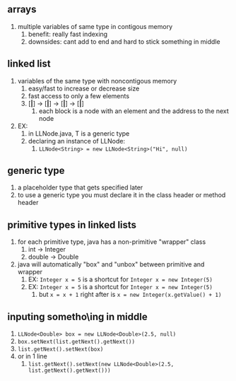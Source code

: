 ## arrays
1. multiple variables of same type in contigous memory
    1. benefit: really fast indexing
    2. downsides: cant add to end and hard to stick something in middle

## linked list
1. variables of the same type with noncontigous memory
    1. easy/fast to increase or decrease size
    2. fast access to only a few elements
    3. [__|__] -> [__|__] -> [__|__] -> [__|__]
        1. each block is a node with an element and the address to the next node
2. EX:
    1. in LLNode.java, T is a generic type
    2. declaring an instance of LLNode:
        1. `LLNode<String> = new LLNode<String>("Hi", null)`


## generic type
1. a placeholder type that gets specified later
2. to use a generic type you must declare it in the class header or method header

## primitive types in linked lists
1. for each primitive type, java has a non-primitive "wrapper" class
   1.  int -> Integer
   2.  double -> Double
2. java will automatically "box" and "unbox" between primitive and wrapper
   1. EX: `Integer x = 5` is a shortcut for `Integer x = new Integer(5)`
   2. EX: `Integer x = 5` is a shortcut for `Integer x = new Integer(5)`
      1. but `x = x + 1` right after is `x = new Integer(x.getValue() + 1)`

## inputing sometho\ing in middle
1. `LLNode<Double> box = new LLNode<Double>(2.5, null)`
2. `box.setNext(list.getNext().getNext())`
3. `list.getNext().setNext(box)`
4. or in 1 line
   1. `list.getNext().setNext(new LLNode<Double>(2.5, list.getNext().getNext()))`